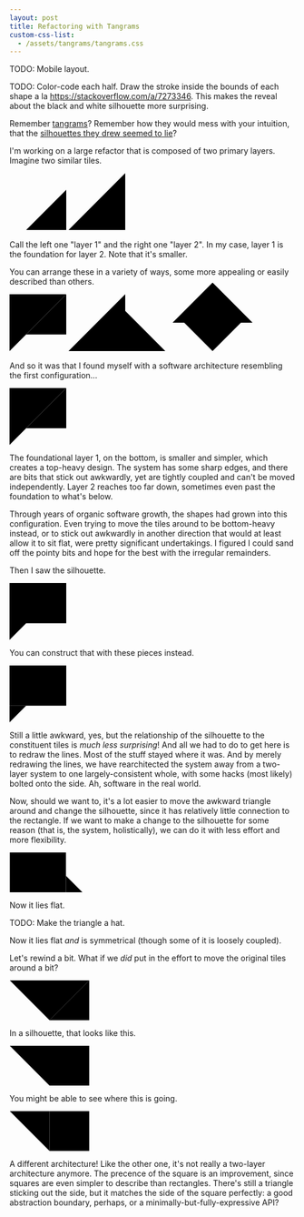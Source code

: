 ```yaml
---
layout: post
title: Refactoring with Tangrams
custom-css-list:
  - /assets/tangrams/tangrams.css
---
```


TODO: Mobile layout.

TODO: Color-code each half. Draw the stroke inside the bounds of each shape a la https://stackoverflow.com/a/7273346. This makes the reveal about the black and white silhouette more surprising.

Remember [tangrams](https://en.wikipedia.org/wiki/Tangram)? Remember how they would mess with your intuition, that the [silhouettes they drew seemed to lie](https://en.wikipedia.org/wiki/Tangram#Paradoxes)?

I'm working on a large refactor that is composed of two primary layers. Imagine two similar tiles.

<p class="svg-container">
  <svg
    class="outline"
    width="100px"
    height="100px"
    viewBox="0 0 1 1"
  >
    <polygon
      vector-effect="non-scaling-stroke"
      points="0,1 1,1 1,0"
      transform-origin="1 1"
      transform="scale(0.70710678,  0.70710678)"
    />
  </svg>
  <svg
    class="outline"
    width="100px"
    height="100px"
    viewBox="0 0 1 1"
  >
    <polygon
      vector-effect="non-scaling-stroke"
      points="0,1 1,1 1,0"
    />
  </svg>
</p>

Call the left one "layer 1" and the right one "layer 2". In my case, layer 1 is the foundation for layer 2. Note that it's smaller.

You can arrange these in a variety of ways, some more appealing or easily described than others.

<p class="svg-container">
  <svg
    class="outline"
    width="100px"
    height="100px"
    viewBox="0 0 1 1"
  >
    <polygon
      vector-effect="non-scaling-stroke"
      points="0,1 1,1 1,0"
      transform-origin="1 0"
      transform="scale(0.70710678,  0.70710678)"
    />
    <polygon
      vector-effect="non-scaling-stroke"
      points="0,1 1,1 1,0"
      transform-origin="0.5 0.5"
      transform="rotate(180)"
    />
  </svg>
  <svg
    class="outline"
    width="200px"
    height="100px"
    viewBox="0 0 2 1"
  >
    <polygon
      vector-effect="non-scaling-stroke"
      points="0,1 1,1 1,0"
    />
    <polygon
      vector-effect="non-scaling-stroke"
      points="0,1 1,1 1,0"
      transform-origin="1 1"
      transform="scale(-0.70710678,  0.70710678)"
    />
  </svg>
  <svg
    class="outline"
    width="100px"
    height="100px"
    viewBox="0 0 1 1"
    transform="rotate(-135)"
    tranform-origin="0.5 0.5"
  >
    <polygon
      vector-effect="non-scaling-stroke"
      points="0,1 1,1 1,0"
    />
    <polygon
      vector-effect="non-scaling-stroke"
      points="0,1 1,1 1,0"
      transform-origin="0.5 0.5"
      transform="rotate(180) scale(0.70710678,  0.70710678)"
    />
  </svg>
</p>

And so it was that I found myself with a software architecture resembling the first configuration...

<p class="svg-container">
  <svg
    class="outline"
    width="100px"
    height="100px"
    viewBox="0 0 1 1"
  >
    <polygon
      vector-effect="non-scaling-stroke"
      points="0,1 1,1 1,0"
      transform-origin="1 0"
      transform="scale(0.70710678,  0.70710678)"
    />
    <polygon
      vector-effect="non-scaling-stroke"
      points="0,1 1,1 1,0"
      transform-origin="0.5 0.5"
      transform="rotate(180)"
    />
  </svg>
</p>

The foundational layer 1, on the bottom, is smaller and simpler, which creates a top-heavy design. The system has some sharp edges, and there are bits that stick out awkwardly, yet are tightly coupled and can't be moved independently. Layer 2 reaches too far down, sometimes even past the foundation to what's below.

Through years of organic software growth, the shapes had grown into this configuration. Even trying to move the tiles around to be bottom-heavy instead, or to stick out awkwardly in another direction that would at least allow it to sit flat, were pretty significant undertakings. I figured I could sand off the pointy bits and hope for the best with the irregular remainders.

Then I saw the silhouette.

<p class="svg-container">
  <svg
    class="silhouette"
    width="100px"
    height="100px"
    viewBox="0 0 1 1"
  >
    <polygon
      vector-effect="non-scaling-stroke"
      points="0,0 1,0 1,0.70710678 0.29289322,0.70710678 0,1"
    />
  </svg>
</p>

You can construct that with these pieces instead.

<p class="svg-container">
  <svg
    class="outline"
    width="100px"
    height="100px"
    viewBox="0 0 1 1"
  >
    <polygon
      vector-effect="non-scaling-stroke"
      points="0,0 1,0 1,0.70710678 0,0.70710678"
    />
    <polygon
      vector-effect="non-scaling-stroke"
      points="0,1 0,0.70710678 0.29289322,0.70710678"
    />
  </svg>
</p>

Still a little awkward, yes, but the relationship of the silhouette to the constituent tiles is _much less surprising_! And all we had to do to get here is to redraw the lines. Most of the stuff stayed where it was. And by merely redrawing the lines, we have rearchitected the system away from a two-layer system to one largely-consistent whole, with some hacks (most likely) bolted onto the side. Ah, software in the real world.

Now, should we want to, it's a lot easier to move the awkward triangle around and change the silhouette, since it has relatively little connection to the rectangle. If we want to make a change to the silhouette for some reason (that is, the system, holistically), we can do it with less effort and more flexibility.

<p class="svg-container">
  <svg
    class="outline"
    width="129px"
    height="70px"
    viewBox="0 0 1.29289322 0.70710678"
  >
    <polygon
      vector-effect="non-scaling-stroke"
      points="0,0 1,0 1,0.70710678 0,0.70710678"
    />
    <polygon
      vector-effect="non-scaling-stroke"
      points="1,0.41421356 1,0.70710678 1.29289322,0.70710678"
    />
  </svg>
</p>

Now it lies flat.

TODO: Make the triangle a hat.

Now it lies flat _and_ is symmetrical (though some of it is loosely coupled).

Let's rewind a bit. What if we _did_ put in the effort to move the original tiles around a bit?

<p class="svg-container">
  <svg
    class="outline"
    width="141px"
    height="70px"
    viewBox="0 0 1.41421356 0.70710678"
  >
    <polygon
      vector-effect="non-scaling-stroke"
      points="0,0 1.41421356,0 0.70710678,0.70710678"
    />
    <polygon
      vector-effect="non-scaling-stroke"
      points="1.41421356,0 0.70710678,0.70710678 1.41421356,0.70710678"
    />
  </svg>
</p>

In a silhouette, that looks like this.

<p class="svg-container">
  <svg
    class="silhouette"
    width="141px"
    height="70px"
    viewBox="0 0 1.41421356 0.70710678"
  >
    <polygon
      vector-effect="non-scaling-stroke"
      points="0,0 1.41421356,0 1.41421356,0.70710678 0.70710678,0.70710678"
    />
  </svg>
</p>

You might be able to see where this is going.

<p class="svg-container">
  <svg
    class="outline"
    width="141px"
    height="70px"
    viewBox="0 0 1.41421356 0.70710678"
  >
    <polygon
      vector-effect="non-scaling-stroke"
      points="0,0 0.70710678,0 0.70710678,0.70710678"
    />
    <polygon
      vector-effect="non-scaling-stroke"
      points="0,0 0.70710678,0, 0.70710678,0.70710678, 0,0.70710678"
      transform="translate(0.70710678, 0)"
    />
  </svg>
</p>

A different architecture! Like the other one, it's not really a two-layer architecture anymore. The precence of the square is an improvement, since squares are even simpler to describe than rectangles. There's still a triangle sticking out the side, but it matches the side of the square perfectly: a good abstraction boundary, perhaps, or a minimally-but-fully-expressive API?

